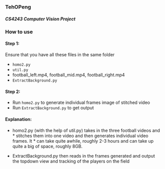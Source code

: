 ### TehOPeng
##### CS4243 Computer Vision Project

### How to use
#### Step 1:
Ensure that you have all these files in the same folder
* ``homo2.py``
* ``util.py``
* football_left.mp4, football_mid.mp4, football_right.mp4
* ``ExtractBackground.py``

#### Step 2:
* Run ``homo2.py`` to generate individual frames image of stitched video
* Run ``ExtractBackground.py`` to get output

#### Explanation:
* homo2.py (with the help of util.py) takes in the three football videos and * stitches them into one video and then generates individual video frames. It * can take quite awhile, roughly 2-3 hours and can take up quite a big of space, roughly 8GB.

* ExtractBackground.py then reads in the frames generated and output the topdown view and tracking of the players on the field
